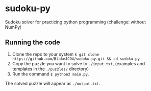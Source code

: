 # sudoku-py
Sudoku solver for practicing python programming (challenge: without NumPy)

## Running the code

1. Clone the repo to your system `$ git clone https://github.com/BlakeJC94/sudoku-py.git && cd sudoku-py`
2. Copy the puzzle you want to solve to `./input.txt`, (examples and templates in the `./puzzles/` directory)
3. Run the command `$ python3 main.py`.

The solved puzzle will appear as `./output.txt`.


